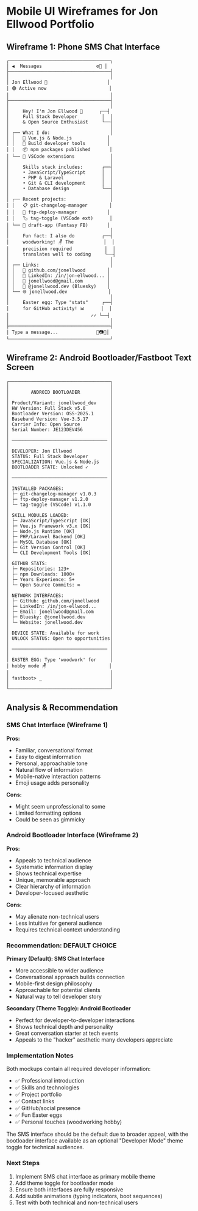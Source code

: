 # Mobile UI Wireframes for Jon Ellwood Portfolio

## Wireframe 1: Phone SMS Chat Interface

```
┌─────────────────────────────────────┐
│ ◀  Messages                    ⚙️📶 │
├─────────────────────────────────────┤
│                                     │
│ Jon Ellwood 📱                      │
│ 🟢 Active now                       │
│                                     │
├─────────────────────────────────────┤
│                                     │
│     Hey! I'm Jon Ellwood 👋      ┌──┤
│     Full Stack Developer         │  │
│     & Open Source Enthusiast     └──┤
│                                     │
│ ┌── What I do:                      │
│ │   🎯 Vue.js & Node.js             │
│ │   🚀 Build developer tools        │
│ │   📦 npm packages published       │
│ └── 🔧 VSCode extensions             │
│                                     │
│     Skills stack includes:       ┌──┤
│     • JavaScript/TypeScript      │  │
│     • PHP & Laravel              │  │
│     • Git & CLI development      │  │
│     • Database design            └──┤
│                                     │
│ ┌── Recent projects:                │
│ │   📋 git-changelog-manager        │
│ │   🚀 ftp-deploy-manager           │
│ │   🏷️ tag-toggle (VSCode ext)      │
│ └── 🏈 draft-app (Fantasy FB)       │
│                                     │
│     Fun fact: I also do          ┌──┤
│     woodworking! 🪑 The           │  │
│     precision required            │  │
│     translates well to coding     └──┤
│                                     │
│ ┌── Links:                          │
│ │   🐙 github.com/jonellwood        │
│ │   💼 LinkedIn: /in/jon-ellwood... │
│ │   📧 jonellwood@gmail.com         │
│ │   🦋 @jonellwood.dev (Bluesky)    │
│ └── 🌐 jonellwood.dev               │
│                                     │
│     Easter egg: Type "stats"     ┌──┤
│     for GitHub activity! 📊      │  │
│                              ✓✓ └──┤
│                                     │
├─────────────────────────────────────┤
│ Type a message...              📎📷🎤│
└─────────────────────────────────────┘
```

## Wireframe 2: Android Bootloader/Fastboot Text Screen

```
┌─────────────────────────────────────┐
│                                     │
│        ANDROID BOOTLOADER           │
│                                     │
│ Product/Variant: jonellwood_dev     │
│ HW Version: Full Stack v5.0         │
│ Bootloader Version: OSS-2025.1      │
│ Baseband Version: Vue-3.5.17        │
│ Carrier Info: Open Source           │
│ Serial Number: JE123DEV456          │
│                                     │
│ ─────────────────────────────────── │
│                                     │
│ DEVELOPER: Jon Ellwood              │
│ STATUS: Full Stack Developer        │
│ SPECIALIZATION: Vue.js & Node.js    │
│ BOOTLOADER STATE: Unlocked ✓        │
│                                     │
│ ─────────────────────────────────── │
│                                     │
│ INSTALLED PACKAGES:                 │
│ ├─ git-changelog-manager v1.0.3     │
│ ├─ ftp-deploy-manager v1.2.0        │
│ └─ tag-toggle (VSCode) v1.1.0       │
│                                     │
│ SKILL MODULES LOADED:               │
│ ├─ JavaScript/TypeScript [OK]       │
│ ├─ Vue.js Framework v3.x [OK]       │
│ ├─ Node.js Runtime [OK]             │
│ ├─ PHP/Laravel Backend [OK]         │
│ ├─ MySQL Database [OK]              │
│ ├─ Git Version Control [OK]         │
│ └─ CLI Development Tools [OK]       │
│                                     │
│ GITHUB STATS:                       │
│ ├─ Repositories: 123+               │
│ ├─ npm Downloads: 1000+             │
│ ├─ Years Experience: 5+             │
│ └─ Open Source Commits: ∞           │
│                                     │
│ NETWORK INTERFACES:                 │
│ ├─ GitHub: github.com/jonellwood    │
│ ├─ LinkedIn: /in/jon-ellwood...     │
│ ├─ Email: jonellwood@gmail.com      │
│ ├─ Bluesky: @jonellwood.dev         │
│ └─ Website: jonellwood.dev          │
│                                     │
│ DEVICE STATE: Available for work    │
│ UNLOCK STATUS: Open to opportunities│
│                                     │
│ ─────────────────────────────────── │
│                                     │
│ EASTER EGG: Type 'woodwork' for     │
│ hobby mode 🪑                       │
│                                     │
│ fastboot> _                         │
│                                     │
└─────────────────────────────────────┘
```

## Analysis & Recommendation

### SMS Chat Interface (Wireframe 1)
**Pros:**
- Familiar, conversational format
- Easy to digest information
- Personal, approachable tone
- Natural flow of information
- Mobile-native interaction patterns
- Emoji usage adds personality

**Cons:**
- Might seem unprofessional to some
- Limited formatting options
- Could be seen as gimmicky

### Android Bootloader Interface (Wireframe 2)
**Pros:**
- Appeals to technical audience
- Systematic information display
- Shows technical expertise
- Unique, memorable approach
- Clear hierarchy of information
- Developer-focused aesthetic

**Cons:**
- May alienate non-technical users
- Less intuitive for general audience
- Requires technical context understanding

### Recommendation: DEFAULT CHOICE

**Primary (Default): SMS Chat Interface**
- More accessible to wider audience
- Conversational approach builds connection
- Mobile-first design philosophy
- Approachable for potential clients
- Natural way to tell developer story

**Secondary (Theme Toggle): Android Bootloader**
- Perfect for developer-to-developer interactions
- Shows technical depth and personality
- Great conversation starter at tech events
- Appeals to the "hacker" aesthetic many developers appreciate

### Implementation Notes

Both mockups contain all required developer information:
- ✅ Professional introduction
- ✅ Skills and technologies
- ✅ Project portfolio
- ✅ Contact links
- ✅ GitHub/social presence
- ✅ Fun Easter eggs
- ✅ Personal touches (woodworking hobby)

The SMS interface should be the default due to broader appeal, with the bootloader interface available as an optional "Developer Mode" theme toggle for technical audiences.

### Next Steps
1. Implement SMS chat interface as primary mobile theme
2. Add theme toggle for bootloader mode
3. Ensure both interfaces are fully responsive
4. Add subtle animations (typing indicators, boot sequences)
5. Test with both technical and non-technical users

